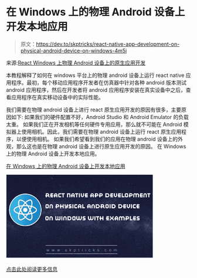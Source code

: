 # 在 Windows 上的物理 Android 设备上开发本地应用

> 原文：<https://dev.to/skptricks/react-native-app-development-on-physical-android-device-on-windows-4m5i>

来源:[React Windows 上物理 Android 设备上的原生应用开发](https://www.skptricks.com/2019/05/react-native-app-development-on-physical-android-device-on-windows.html)

本教程解释了如何在 windows 平台上的物理 android 设备上运行 react native 应用程序。最初，每个移动应用程序开发者在仿真器中针对各种 android 版本测试 android 应用程序，然后在开发者将 android 应用程序安装在真实设备中之后，查看应用程序在真实移动设备中的实际性能。

我们需要在物理 android 设备上进行 react 原生应用开发的原因有很多，主要原因如下:
如果我们的硬件配置不好，Android Studio 和 Android Emulator 的负载太重。
如果我们正在开发相机等任何硬件专用应用，那么就不可能在 Android 模拟器上使用相机。因此，我们需要在物理 android 设备上运行 react 原生应用程序，以便使用相机。
如果我们希望看到我们的应用在物理 android 设备上的外观，那么这也是在物理 android 设备上进行原生应用开发的原因。
在 Windows 上的物理 Android 设备上开发本地应用。

[在 Windows 上的物理 Android 设备上开发本地应用](https://www.skptricks.com/2019/05/react-native-app-development-on-physical-android-device-on-windows.html)

[![](img/e2b6e3f40765eb9674f907cd8f67ae76.png)](https://res.cloudinary.com/practicaldev/image/fetch/s--rHkTGuX7--/c_limit%2Cf_auto%2Cfl_progressive%2Cq_auto%2Cw_880/https://1.bp.blogspot.com/-wo_GX0knrMw/XOqdKHVQIbI/AAAAAAAAC3E/L_uLMY0XisghgAp1jSXqcbrZj_Xv27KgACLcBGAs/s400/react-native-app-development-on-physical-android-device-on-windows.jpg)

[点击此处阅读更多信息](https://www.skptricks.com/2019/05/react-native-app-development-on-physical-android-device-on-windows.html)